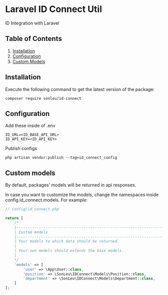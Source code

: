 # Laravel ID Connect Util

ID Integration with Laravel

## Table of Contents

1.  [Installation](#installation)
2.  [Configuration](#configuration)
3.  [Custom Models](#custom-models)
    
## Installation

Execute the following command to get the latest version of the package:

```terminal
composer require sonleu/id-connect
``` 

## Configuration

Add these inside of .env

```.env
ID_URL=<ID_BASE_API_URL>
ID_API_KEY=<ID_API_KEY>
```

Publish configs

```terminal
php artisan vendor:publish --tag=id_connect_config
```

## Custom models

By default, packages' models will be returned in api responses.

In case you want to customize the models, change the namespaces inside config.id_connect.models. For example:

```php
// config/id_connect.php

return [
    /*
    |--------------------------------------------------------------------------
    | Custom models
    |--------------------------------------------------------------------------
    | Your models to which data should be returned.
    |
    | Your own models should extends the base models.
    |
    */
    'models' => [
        'user' => \App\User::class,
        'position' => \SonLeu\IDConnect\Models\Position::class,
        'department' => \SonLeu\IDConnect\Models\Department::class, 
    ]
];
```
